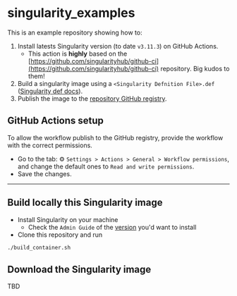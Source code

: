 # singularity_examples

This is an example repository showing how to:
 1. Install latests Singularity version (to date `v3.11.3`) on GitHub Actions.
    - This action is **highly** based on the [https://github.com/singularityhub/github-ci](https://github.com/singularityhub/github-ci) repository. Big kudos to them!
 2. Build a singularity image using a `<Singularity Defnition File>.def` ([Singularity def docs](https://docs.sylabs.io/guides/3.11/user-guide/definition_files.html)).
 3. Publish the image to the [repository GitHub registry](https://github.com/garciagenrique/singularity_examples/pkgs/container/singularity_examples).


## GitHub Actions setup

To allow the workflow publish to the GitHub registry, provide the workflow with the correct permissions.
 - Go to the tab: :gear: `Settings > Actions > General > Workflow permissions`, and change the default ones to `Read and write permissions`. 
 - Save the changes.

 ---------------------------------


## Build locally this Singularity image
 - Install Singularity on your machine
    - Check the `Admin Guide` of the [version](https://sylabs.io/docs/) you'd want to install
 - Clone this repository and run
 ```bash 
 ./build_container.sh
 ```

 ## Download the Singularity image

TBD
